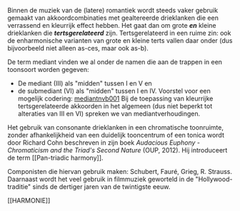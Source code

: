 Binnen de muziek van de (latere) romantiek wordt steeds vaker gebruik gemaakt van akkoordcombinaties met gealtereerde drieklanken die een verrassend en kleurrijk effect hebben. Het gaat dan om grote **_en_** kleine drieklanken die **_tertsgerelateerd_** zijn. Tertsgerelateerd in een ruime zin: ook de enharmonische varianten van grote en kleine terts vallen daar onder (dus bijvoorbeeld niet alleen as-ces, maar ook as-b).

De term mediant vinden we al onder de namen die aan de trappen in een toonsoort worden gegeven:
- De mediant (III) als "midden" tussen I en V en
- de submediant (VI) als "midden" tussen I en IV.
Voorstel voor een mogelijk codering:
[mediantnvb001](https://skole.nl/images/mediantnvb001.png)
Bij de toepassing van kleurrijke tertsgerelateerde akkoorden in het algemeen (dus niet beperkt tot alteraties van III en VI) spreken we van mediantverhoudingen. 

Het gebruik van consonante drieklanken in een chromatische toonruimte, zonder afhankelijkheid van een duidelijk tooncentrum of een tonica wordt door Richard Cohn beschreven in zijn boek 
*Audacious Euphony - Chromaticism and the Triad's Second Nature* (OUP, 2012). Hij introduceert de term [[Pan-triadic harmony]].

Componisten die hiervan gebruik maken: Schubert, Fauré, Grieg, R. Strauss.
Daarnaast wordt het veel gebruik in filmmuziek geworteld in de "Hollywood-traditie" sinds de dertiger jaren van de twintigste eeuw. 

[[HARMONIE]]